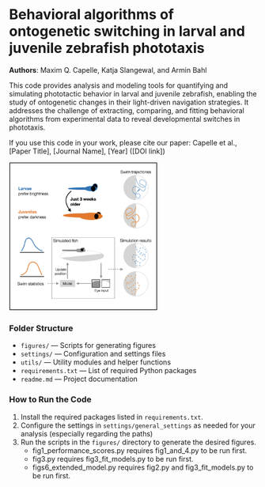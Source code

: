 

# Behavioral algorithms of ontogenetic switching in larval and juvenile zebrafish phototaxis
**Authors**: Maxim Q. Capelle, Katja Slangewal, and Armin Bahl

This code provides analysis and modeling tools for quantifying and simulating
phototactic behavior in larval and juvenile zebrafish, enabling the study of 
ontogenetic changes in their light-driven navigation strategies. It addresses
the challenge of extracting, comparing, and fitting behavioral algorithms from 
experimental data to reveal developmental switches in phototaxis.

If you use this code in your work, please cite our paper:
Capelle et al., [Paper Title], [Journal Name], [Year]
([DOI link])

<img src="visual_abstract.png" alt="Visual abstract" width="300"/>

### Folder Structure
- `figures/` — Scripts for generating figures
- `settings/` — Configuration and settings files
- `utils/` — Utility modules and helper functions
- `requirements.txt` — List of required Python packages
- `readme.md` — Project documentation

### How to Run the Code
1. Install the required packages listed in `requirements.txt`.
2. Configure the settings in `settings/general_settings` as needed for your analysis (especially regarding the paths)
3. Run the scripts in the `figures/` directory to generate the desired figures. 
   - fig1_performance_scores.py requires fig1_and_4.py to be run first. 
   - fig3.py requires fig3_fit_models.py to be run first.
   - figs6_extended_model.py requires fig2.py and fig3_fit_models.py to be run first.


